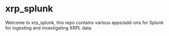 # xrp_splunk
Welcome to xrp_splunk, this repo contains various apps/add-ons for Splunk for ingesting and investigating XRPL data
